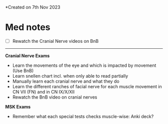 *Created on 7th Nov 2023

# Med notes
- [ ] Rewatch the Cranial Nerve videos on BnB
---

**Cranial Nerve Exams**
- Learn the movements of the eye and which is impacted by movement (Use BnB)
- Learn snellen chart incl. when only able to read partially
- Manually learn each cranial nerve and what they do
- Learn the different ranches of facial nerve for each muscle movement in CN VII (FN) and in CN IX/X/XII
- Rewatch the BnB video on cranial nerves

**MSK Exams**
- Remember what each special tests checks muscle-wise: Anki deck?